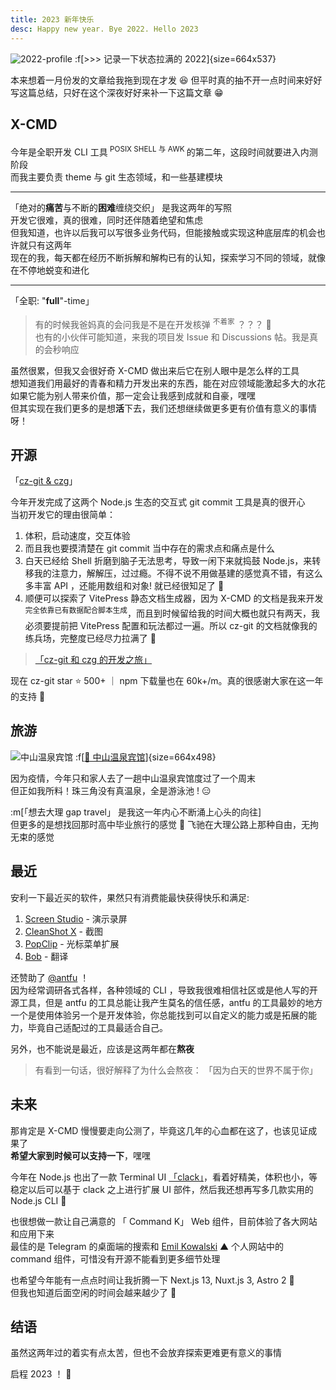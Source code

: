 ```yaml
---
title: 2023 新年快乐
desc: Happy new year. Bye 2022. Hello 2023
---
```


![2022-profile](/image/2022.webp)
:f[>>> 记录一下状态拉满的 2022]{size=664x537}

本来想着一月份发的文章给我拖到现在才发 😆 但平时真的抽不开一点时间来好好写这篇总结，只好在这个深夜好好来补一下这篇文章 😁

## X-CMD

今年是全职开发 CLI 工具<sup> POSIX SHELL 与 AWK </sup>的第二年，这段时间就要进入内测阶段<br>而我主要负责 theme 与 git 生态领域，和一些基建模块

---

「绝对的**痛苦**与不断的**困难**缠绕交织」 是我这两年的写照<br>
开发它很难，真的很难，同时还伴随着绝望和焦虑<br>
但我知道，也许以后我可以写很多业务代码，但能接触或实现这种底层库的机会也许就只有这两年<br>
现在的我，每天都在经历不断拆解和解构已有的认知，探索学习不同的领域，就像在不停地蜕变和进化

---

「全职: "**full**"-time」<br>

> 有的时候我爸妈真的会问我是不是在开发核弹 <sup>不着家</sup> ？？？ 🤣<br>
> 也有的小伙伴可能知道，来我的项目发 Issue 和 Discussions 帖。我是真的会秒响应

虽然很累，但我又会很好奇 X-CMD 做出来后它在别人眼中是怎么样的工具<br>
想知道我们用最好的青春和精力开发出来的东西，能在对应领域能激起多大的水花<br>
如果它能为别人带来价值，那一定会让我感到成就和自豪，嘿嘿<br>
但其实现在我们更多的是想**活**下去，我们还想继续做更多更有价值有意义的事情呀！

## 开源

「[cz-git & czg](https://github.com/Zhengqbbb/cz-git)」

今年开发完成了这两个 Node.js 生态的交互式 git commit 工具是真的很开心<br>
当初开发它的理由很简单：

1. 体积，启动速度，交互体验
2. 而且我也要摸清楚在 git commit 当中存在的需求点和痛点是什么
3. 白天已经给 Shell 折磨到脑子无法思考，导致一闲下来就捣鼓 Node.js，来转移我的注意力，解解压，过过瘾。不得不说不用做基建的感觉真不错，有这么多丰富 API ，还能用数组和对象! 就已经很知足了 🥹
4. 顺便可以探索了 VitePress 静态文档生成器，因为 X-CMD 的文档是我来开发 <sup>完全依靠已有数据配合脚本生成</sup>，而且到时候留给我的时间大概也就只有两天，我必须要提前把 VitePress 配置和玩法都过一遍。所以 cz-git 的文档就像我的练兵场，完整度已经尽力拉满了 🫠

> [「cz-git 和 czg 的开发之旅」](/posts/2022-12-26-cz-git-czg-journey-zh)

现在 cz-git star ⭐ 500+ ｜ npm 下载量也在 60k+/m。真的很感谢大家在这一年的支持 🫡

## 旅游

![中山温泉宾馆](/image/2022-zhongshan.webp)
:f[[🚩 中山温泉宾馆](https://www.google.com/maps/place/%E4%B8%AD%E5%B1%B1%E6%B8%A9%E6%B3%89%E5%AE%BE%E9%A6%86/@22.370977,113.4586033,17z/data=!3m1!4b1!4m9!3m8!1s0x3403d5e9716c34dd:0x7a5fae5b232a399e!5m2!4m1!1i2!8m2!3d22.370977!4d113.460792!16s%2Fg%2F1tmph37f?hl=zh-cn)]{size=664x498}

因为疫情，今年只和家人去了一趟中山温泉宾馆度过了一个周末<br>
但正如我所料！珠三角没有真温泉，全是游泳池 ! 😑

:m[「想去大理 gap travel」 是我这一年内心不断涌上心头的向往]<br>
但更多的是想找回那时高中毕业旅行的感觉 🛵 飞驰在大理公路上那种自由，无拘无束的感觉

## 最近

安利一下最近买的软件，果然只有消费能最快获得快乐和满足:

1. [Screen Studio](https://screen.studio/) - 演示录屏
2. [CleanShot X](https://cleanshot.com/) - 截图
3. [PopClip](https://pilotmoon.com/popclip/) - 光标菜单扩展
4. [Bob](https://bobtranslate.com/) - 翻译

还赞助了 [@antfu](https://github.com/antfu) ！<br>
因为经常调研各式各样，各种领域的 CLI ，导致我很难相信社区或是他人写的开源工具，但是 antfu 的工具总能让我产生莫名的信任感，antfu 的工具最妙的地方一个是使用体验另一个是开发体验，你总能找到可以自定义的能力或是拓展的能力，毕竟自己适配过的工具最适合自己。

另外，也不能说是最近，应该是这两年都在**熬夜**

> 有看到一句话，很好解释了为什么会熬夜： 「因为白天的世界不属于你」

## 未来

那肯定是 X-CMD 慢慢要走向公测了，毕竟这几年的心血都在这了，也该见证成果了<br>
**希望大家到时候可以支持一下**，嘿嘿

今年在 Node.js 也出了一款 Terminal UI [「clack」](https://github.com/natemoo-re/clack)，看着好精美，体积也小，等稳定以后可以基于 clack 之上进行扩展 UI 部件，然后我还想再写多几款实用的 Node.js CLI 🤩

也很想做一款让自己满意的 「<i class="i-carbon:mac-command"></i> Command K」 Web 组件，目前体验了各大网站和应用下来
<br>
最佳的是 Telegram 的桌面端的搜索和 [Emil Kowalski](https://emilkowal.ski/) ▲ 个人网站中的 command 组件，可惜没有开源不能看到更多细节处理

也希望今年能有一点点时间让我折腾一下 Next.js 13, Nuxt.js 3, Astro 2 😬 <br>
但我也知道后面空闲的时间会越来越少了 🫠

## 结语

虽然这两年过的着实有点太苦，但也不会放弃探索更难更有意义的事情

启程 2023 ！ 🍾
